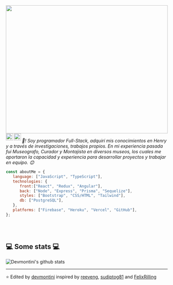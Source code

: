 <div width="100%" height="400px">
  <img width="100%" height="400px" src="https://i.imgur.com/nWF9Stg.gif"/>
</div>

<a href="https://www.linkedin.com/in/devmontini/">
  <img align="left" alt="Ajay's Linkdein" width="22px" src="https://cdn.jsdelivr.net/npm/simple-icons@v3/icons/linkedin.svg" />
</a>
<a href="https://devmontini.github.io/">
  <img align="left" alt="Ajay's Linkdein" width="22px" src="https://cdn.jsdelivr.net/npm/simple-icons@3.13.0/icons/affinityphoto.svg" />
</a>

<p><em>👋! Soy programador Full-Stack, adquirí mis conocimientos en Henry y a través de investigaciones, trabajos propios. 
  En mi experiencia pasada fui Museografo, Curador y Montajista en diversos museos, los cuales me aportaron la capacidad y experiencia para desarrollar proyectos y trabajar en equipo. 😊</br>
</em>


```javascript
const aboutMe = {
   language: ["JavaScript", "TypeScript"],
   technologies: {
      front:["React", "Redux", "Angular"],
      back: ["Node", "Express", "Prisma", "Sequelize"],
      styles: ["Bootstrap", "CSS/HTML", "Tailwind"],
      db: ["PostgreSQL"],
   },
   platforms: ["Firebase", "Heroku", "Vercel", "GitHub"],
};
```
</br></br>
<h2>💻 Some stats 💻</h2>

![Devmontini's github stats](https://github-readme-stats.vercel.app/api?username=devmontini&show_icons=true&title_color=fff&icon_color=79ff97&text_color=9f9f9f&bg_color=151515)

---

⭐️ Edited by [devmontini](https://github.com/devmontini) inspired by [reeveng](https://github.com/reeveng), [sudiptog81](https://github.com/sudiptog81) and [FelixRilling](https://github.com/)
